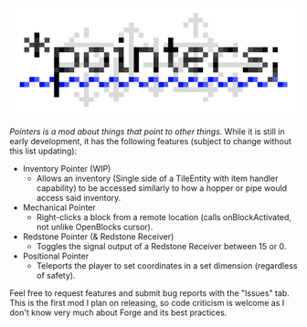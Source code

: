 # ![Pointers](pointers.png)
*Pointers is a mod about things that point to other things.*
While it is still in early development, it has the following features (subject to change without this list updating):
- Inventory Pointer (WIP)
    - Allows an inventory (Single side of a TileEntity with item handler capability) to be accessed similarly to how a hopper or pipe would access said inventory.
- Mechanical Pointer
    - Right-clicks a block from a remote location (calls onBlockActivated, not unlike OpenBlocks cursor).
- Redstone Pointer (& Redstone Receiver)
    - Toggles the signal output of a Redstone Receiver between 15 or 0.
- Positional Pointer
    - Teleports the player to set coordinates in a set dimension (regardless of safety).

Feel free to request features and submit bug reports with the "Issues" tab.
This is the first mod I plan on releasing, so code criticism is welcome as I don't know very much about Forge and its best practices.